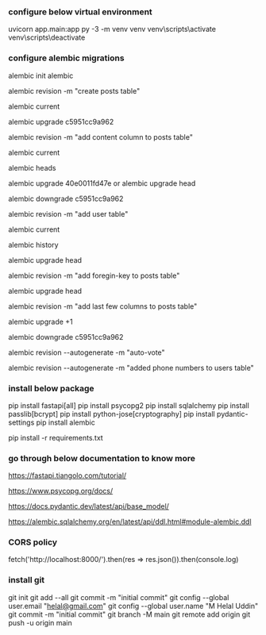 ### configure below virtual environment

uvicorn app.main:app
py -3 -m venv venv
venv\scripts\activate
venv\scripts\deactivate

### configure alembic migrations

alembic init alembic

alembic revision -m "create posts table"

alembic current

alembic upgrade c5951cc9a962

alembic revision -m "add content column to posts table"

alembic current

alembic heads

alembic upgrade 40e0011fd47e or alembic upgrade head

alembic downgrade c5951cc9a962

alembic revision -m "add user table" 

alembic current

alembic history

alembic upgrade head

alembic revision -m "add foregin-key to posts table"

alembic upgrade head

alembic revision -m "add last few columns to posts table"

alembic upgrade +1

alembic downgrade c5951cc9a962

alembic revision --autogenerate -m "auto-vote"

alembic revision --autogenerate -m "added phone numbers to users table"




### install below package

pip install fastapi[all]
pip install psycopg2
pip install sqlalchemy
pip install passlib[bcrypt]
pip install python-jose[cryptography]
pip install pydantic-settings
pip install alembic

pip install -r requirements.txt


### go through below documentation to know more

https://fastapi.tiangolo.com/tutorial/

https://www.psycopg.org/docs/

https://docs.pydantic.dev/latest/api/base_model/

https://alembic.sqlalchemy.org/en/latest/api/ddl.html#module-alembic.ddl

### CORS policy

fetch('http://localhost:8000/').then(res => res.json()).then(console.log)


### install git

git init
git add --all
git commit -m "initial commit"
git config --global user.email "helal@gmail.com"
git config --global user.name "M Helal Uddin"
git commit -m "initial commit"
git branch -M main
git remote add origin <url>
git push -u origin main





